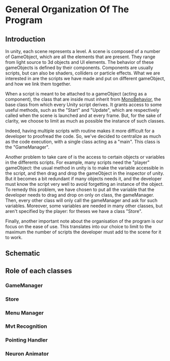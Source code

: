 # General Organization Of The Program

## Introduction

In unity, each scene represents a level. A scene is composed of a number of GameObject, which are all the elements that are present. They range from light source to 3d objects and UI elements.
The behavior of these gameObjects is defined by their components. Components are usually scripts, but can also be shaders, colliders or particle effects.
What we are interested in are the scripts we have made and put on different gameObject, and how we link them together.

When a script is meant to be attached to a gameObject (acting as a component), the class that are inside must inherit from [MonoBehavior](https://docs.unity3d.com/ScriptReference/MonoBehaviour.html), the base class from which every Unity script derives.
It grants access to some useful methods, such as the "Start" and "Update", which are respectively called when the scene is launched and at every frame. But, for the sake of clarity, we choose to limit as much as possible the instance of such classes.

Indeed, having multiple scripts with routine makes it more difficult for a developer to proofread the code. So, we've decided to centralize as much as the code execution, with a single class acting as a "main". This class is the "GameManager".

Another problem to take care of is the access to certain objects or variables in the differents scripts.
For example, many scripts need the "player" gameObject: the usual method in unity is to make the variable accessible in the script, and then drag and drop the gameObject in the inspector of unity. But it becomes a bit redundant if many objects needs it, and the developer must know the script very well to avoid forgetting an instance of the object.
To remedy this problem, we have chosen to put all the variable that the developer needs to drag and drop on only on class, the gameManager. Then, every other class will only call the gameManager and ask for such variables.
Moreover, some variables are needed in many other classes, but aren't specified by the player: for theses we have a class "Store".

Finally, another important note about the organisation of the program is our focus on the ease of use. This translates into our choice to limit to the maximum the number of scripts the developer must add to the scene for it to work.

## Schematic

## Role of each classes

### GameManager

### Store

### Menu Manager

### Mvt Recognition

### Pointing Handler

### Neuron Animator

